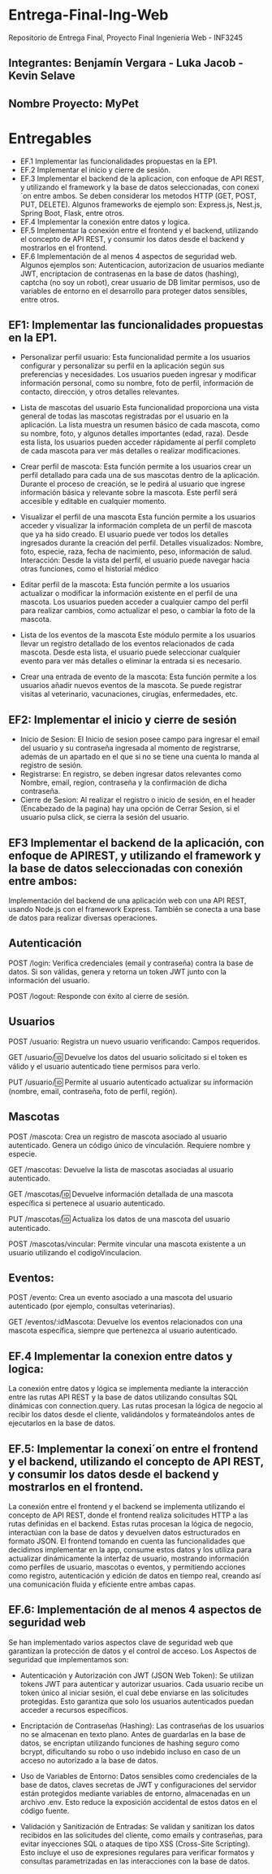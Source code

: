 # Entrega-Final-Ing-Web
Repositorio de Entrega Final, Proyecto Final Ingenieria Web - INF3245

## Integrantes: Benjamín Vergara - Luka Jacob - Kevin Selave
## Nombre Proyecto: MyPet

# Entregables

- EF.1 Implementar las funcionalidades propuestas en la EP1.
- EF.2 Implementar el inicio y cierre de sesión.
- EF.3 Implementar el backend de la aplicacion, con enfoque de API REST, y utilizando el framework y la base de datos seleccionadas, con conexi´on entre ambos. Se deben considerar los metodos HTTP
  (GET, POST, PUT, DELETE). Algunos frameworks de ejemplo son: Express.js, Nest.js, Spring Boot, Flask, entre otros.
- EF.4 Implementar la conexión entre datos y logica.
- EF.5 Implementar la conexión entre el frontend y el backend, utilizando el concepto de API REST, y consumir los datos desde el backend y mostrarlos en el frontend.
- EF.6 Implementación de al menos 4 aspectos de seguridad web. Algunos ejemplos son: Autenticacion, autorizacion de usuarios mediante JWT, encriptacion de contrasenas en la base de datos (hashing), captcha (no soy un robot), crear usuario de DB  limitar permisos, uso de variables de entorno en el desarrollo para proteger datos sensibles, entre otros.


## EF1: Implementar las funcionalidades propuestas en la EP1.
- Personalizar perfil usuario:  Esta funcionalidad permite a los usuarios configurar y personalizar su perfil en la aplicación según sus preferencias y necesidades. Los usuarios pueden ingresar y modificar información personal, como su nombre, foto de perfil, información de contacto, dirección, y otros detalles relevantes.

- Lista de mascotas del usuario Esta funcionalidad proporciona una vista general de todas las mascotas registradas por el usuario en la aplicación. La lista muestra un resumen básico de cada mascota, como su nombre, foto, y algunos detalles importantes (edad, raza). Desde esta lista, los usuarios pueden acceder rápidamente al perfil completo de cada mascota para ver más detalles o realizar modificaciones.

- Crear perfil de mascota: Esta función permite a los usuarios crear un perfil detallado para cada una de sus mascotas dentro de la aplicación. Durante el proceso de creación, se le pedirá al usuario que ingrese información básica y relevante sobre la mascota. Este perfil será accesible y editable en cualquier momento.

- Visualizar el perfil de una mascota 
Esta función permite a los usuarios acceder y visualizar la información completa de un perfil de mascota que ya ha sido creado. El usuario puede ver todos los detalles ingresados durante la creación del perfil.
Detalles visualizados: Nombre, foto, especie, raza, fecha de nacimiento, peso, información de salud.
Interacción: Desde la vista del perfil, el usuario puede navegar hacia otras funciones, como el historial médico 

- Editar perfil de la mascota: Esta función permite a los usuarios actualizar o modificar la información existente en el perfil de una mascota. Los usuarios pueden acceder a cualquier campo del perfil para realizar cambios, como actualizar el peso, o cambiar la foto de la mascota.

- Lista de los eventos de la mascota  Este módulo permite a los usuarios llevar un registro detallado de los eventos relacionados de cada mascota. Desde esta lista, el usuario puede seleccionar cualquier evento para ver más detalles o eliminar la
entrada si es necesario.

- Crear una entrada de evento de la mascota: Esta función permite a los usuarios añadir nuevos eventos de la mascota. Se puede registrar visitas al veterinario, vacunaciones, cirugías, enfermedades, etc.

## EF2: Implementar el inicio y cierre de sesión
- Inicio de Sesion: El Inicio de sesion posee campo para ingresar el email del usuario y su contraseña ingresada al momento de registrarse, además de un apartado en el que si no se tiene una cuenta lo manda al registro de sesión.
- Registrarse: En registro, se deben ingresar datos relevantes como Nombre, email, region, contraseña y la confirmación de dicha contraseña.
- Cierre de Sesion: Al realizar el registro o inicio de sesión, en el header (Encabezado de la pagina) hay una opción de Cerrar Sesion, si el usuario pulsa click, se cierra la sesión del usuario.


## EF3 Implementar el backend de la aplicación, con enfoque de APIREST, y utilizando el framework y la base de datos seleccionadas con conexión entre ambos: 
Implementación del backend de una aplicación web con una API REST, usando Node.js con el framework Express. También se conecta a una base de datos para realizar diversas operaciones.
## Autenticación 
 POST /login: Verifica credenciales (email y contraseña) contra la base de datos. Si son válidas, genera y retorna un token JWT junto con la información del usuario.
 
 POST /logout: Responde con éxito al cierre de sesión.

## Usuarios 
POST /usuario: Registra un nuevo usuario verificando: Campos requeridos.

GET /usuario/:id: Devuelve los datos del usuario solicitado si el token es válido y el usuario autenticado tiene permisos para verlo.

PUT /usuario/:id: Permite al usuario autenticado actualizar su información (nombre, email, contraseña, foto de perfil, región).

## Mascotas
POST /mascota: Crea un registro de mascota asociado al usuario autenticado. Genera un código único de vinculación. Requiere nombre y especie.

GET /mascotas: Devuelve la lista de mascotas asociadas al usuario autenticado.

GET /mascotas/:id: Devuelve información detallada de una mascota específica si pertenece al usuario autenticado.

PUT /mascotas/:id: Actualiza los datos de una mascota del usuario autenticado.

POST /mascotas/vincular: Permite vincular una mascota existente a un usuario utilizando el codigoVinculacion.

## Eventos: 
POST /evento: Crea un evento asociado a una mascota del usuario autenticado (por ejemplo, consultas veterinarias).

GET /eventos/:idMascota: Devuelve los eventos relacionados con una mascota específica, siempre que pertenezca al usuario autenticado.


## EF.4 Implementar la conexion entre datos y logica: 
La conexión entre datos y lógica se implementa mediante la interacción entre las rutas API REST y la base de datos utilizando consultas SQL dinámicas con connection.query. Las rutas procesan la lógica de negocio al recibir los datos desde el cliente, validándolos y formateándolos antes de ejecutarlos en la base de datos. 

## EF.5: Implementar la conexi´on entre el frontend y el backend, utilizando el concepto de API REST, y consumir los datos desde el backend y mostrarlos en el frontend.
La conexión entre el frontend y el backend  se implementa utilizando el concepto de API REST, donde el frontend realiza solicitudes HTTP a las rutas definidas en el backend. Estas rutas procesan la lógica de negocio, interactúan con la base de datos y devuelven datos estructurados en formato JSON. El frontend tomando en cuenta las funcionalidades que decidimos implementar en la app,  consume estos datos y los utiliza para actualizar dinámicamente la interfaz de usuario, mostrando información como perfiles de usuario, mascotas o eventos, y permitiendo acciones como registro, autenticación y edición de datos en tiempo real, creando así una comunicación fluida y eficiente entre ambas capas.


## EF.6: Implementación de al menos 4 aspectos de seguridad web
Se han implementado varios aspectos clave de seguridad web que garantizan la protección de datos y el control de acceso. Los Aspectos de seguridad que implementamos son:

- Autenticación y Autorización con JWT (JSON Web Token): Se utilizan tokens JWT para autenticar y autorizar usuarios. Cada usuario recibe un token único al iniciar sesión, el cual debe enviarse en las solicitudes protegidas. Esto garantiza que solo los usuarios autenticados puedan acceder a recursos específicos.

- Encriptación de Contraseñas (Hashing): Las contraseñas de los usuarios no se almacenan en texto plano. Antes de guardarlas en la base de datos, se encriptan utilizando funciones de hashing seguro como bcrypt, dificultando su robo o uso indebido incluso en caso de un acceso no autorizado a la base de datos.

- Uso de Variables de Entorno: Datos sensibles como credenciales de la base de datos, claves secretas de JWT y configuraciones del servidor están protegidos mediante variables de entorno, almacenadas en un archivo .env. Esto reduce la exposición accidental de estos datos en el código fuente.

- Validación y Sanitización de Entradas: Se validan y sanitizan los datos recibidos en las solicitudes del cliente, como emails y contraseñas, para evitar inyecciones SQL o ataques de tipo XSS (Cross-Site Scripting). Esto incluye el uso de expresiones regulares para verificar formatos y consultas parametrizadas en las interacciones con la base de datos.

  


